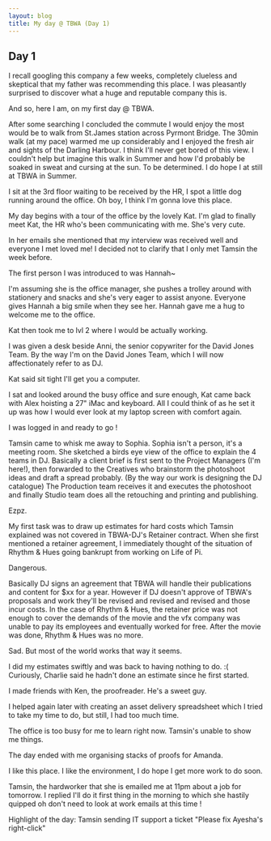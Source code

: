 ```yaml
---
layout: blog
title: My day @ TBWA (Day 1)
---
```


## Day 1

I recall googling this company a few weeks, completely clueless and skeptical that my father was recommending this place. I was pleasantly surprised to discover what a huge and reputable company this is.

And so, here I am, on my first day @ TBWA. 

After some searching I concluded the commute I would enjoy the most would be to walk from St.James station across Pyrmont Bridge. The 30min walk (at my pace) warmed me up considerably and I enjoyed the fresh air and sights of the Darling Harbour. I think I'll never get bored of this view. I couldn't help but imagine this walk in Summer and how I'd probably be soaked in sweat and cursing at the sun. To be determined. I do hope I at still at TBWA in Summer.

I sit at the 3rd floor waiting to be received by the HR, I spot a little dog running around the office. Oh boy, I think I'm gonna love this place. 

My day begins with a tour of the office by the lovely Kat. I'm glad to finally meet Kat, the HR who's been communicating with me. She's very cute. 

In her emails she mentioned that my interview was received well and everyone I met loved me! I decided not to clarify that I only met Tamsin the week before. 

The first person I was introduced to was Hannah~

I'm assuming she is the office manager, she pushes a trolley around with stationery and snacks and she's very eager to assist anyone. Everyone gives Hannah a big smile when they see her. Hannah gave me a hug to welcome me to the office. 

Kat then took me to lvl 2 where I would be actually working. 

I was given a desk beside Anni, the senior copywriter for the David Jones Team. By the way I'm on the David Jones Team, which I will now affectionately refer to as DJ.

Kat said sit tight I'll get you a computer. 

I sat and looked around the busy office and sure enough, Kat came back with Alex hoisting a 27" iMac and keyboard. All I could think of as he set it up was how I would ever look at my laptop screen with comfort again. 

I was logged in and ready to go ! 

Tamsin came to whisk me away to Sophia. Sophia isn't a person, it's a meeting room. She sketched a birds eye view of the office to explain the 4 teams in DJ. Basically a client brief is first sent to the Project Managers (I'm here!), then forwarded to the Creatives who brainstorm the photoshoot ideas and draft a spread probably. (By the way our work is designing the DJ catalogue) The Production team receives it and executes the photoshoot and finally Studio team does all the retouching and printing and publishing. 

Ezpz. 

My first task was to draw up estimates for hard costs which Tamsin explained was not covered in TBWA-DJ's Retainer contract. When she first mentioned a retainer agreement, I immediately thought of the situation of Rhythm & Hues going bankrupt from working on Life of Pi. 

Dangerous. 

Basically DJ signs an agreement that TBWA will handle their publications and content for $xx for a year. However if DJ doesn't approve of TBWA's proposals and work they'll be revised and revised and revised and those incur costs. In the case of Rhythm & Hues, the retainer price was not enough to cover the demands of the movie and the vfx company was unable to pay its employees and eventually worked for free. After the movie was done, Rhythm & Hues was no more. 

Sad. 
But most of the world works that way it seems.

I did my estimates swiftly and was back to having nothing to do. :( Curiously, Charlie said he hadn't done an estimate since he first started. 

I made friends with Ken, the proofreader. He's a sweet guy. 

I helped again later with creating an asset delivery spreadsheet which I tried to take my time to do, but still, I had too much time. 

The office is too busy for me to learn right now. Tamsin's unable to show me things.

The day ended with me organising stacks of proofs for Amanda. 

I like this place. I like the environment, I do hope I get more work to do soon. 

Tamsin, the hardworker that she is emailed me at 11pm about a job for tomorrow. I replied I'll do it first thing in the morning to which she hastily quipped oh don't need to look at work emails at this time ! 

Highlight of the day: Tamsin sending IT support a ticket "Please fix Ayesha's right-click"
